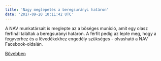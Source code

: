 ```yaml
---
title: 'Nagy meglepetés a beregsurányi határon'
date: '2017-09-20 10:11:42 UTC'
---
```


A NAV munkatársait is meglepte az a bőséges muníció, amit egy olasz férfinál találtak a beregsurányi határon. A férfit pedig az lepte meg, hogy a fegyverhez és a lövedékekhez engedély szükséges - olvasható a NAV Facebook-oldalán.




[Bővebben](http://ift.tt/2fifxNd)
